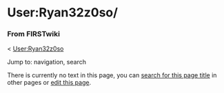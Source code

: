 

# User:Ryan32z0so/

### From FIRSTwiki

&lt; [User:Ryan32z0so](User:Ryan32z0so "User:Ryan32z0so" )

Jump to: navigation, search

There is currently no text in this page, you can [search for this page
title](Special:Search/Ryan32z0so/ "Special:Search/Ryan32z0so/" ) in
other pages or [edit this
page](http://www.firstwiki.net/index.php?title=User:Ryan32z0so/&action=edit
"http://www.firstwiki.net/index.php?title=User:Ryan32z0so/&action=edit" ).

